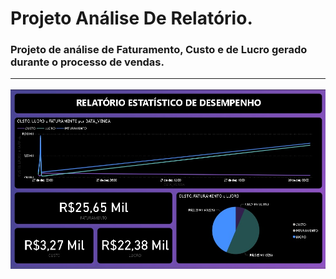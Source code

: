 # Projeto Análise De Relatório.

<h3>Projeto de análise de Faturamento, Custo e de Lucro gerado durante o processo de vendas.
  <hr>
  

![dadosDash.jpg](https://github.com/alexsiks/ProjetoAnalise/blob/372255aa2cf47b0954e18653cd5912074460c4c0/dadosDash.jpg)
